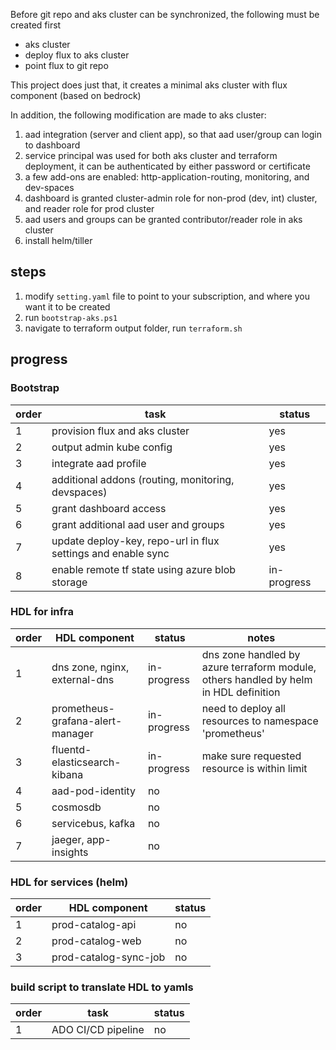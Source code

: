 Before git repo and aks cluster can be synchronized, the following must be created first
 - aks cluster
 - deploy flux to aks cluster
 - point flux to git repo

This project does just that, it creates a minimal aks cluster with flux component (based on bedrock)

In addition, the following modification are made to aks cluster:
1. aad integration (server and client app), so that aad user/group can login to dashboard
2. service principal was used for both aks cluster and terraform deployment, it can be authenticated by either password or certificate
3. a few add-ons are enabled: http-application-routing, monitoring, and dev-spaces
4. dashboard is granted cluster-admin role for non-prod (dev, int) cluster, and reader role for prod cluster
5. aad users and groups can be granted contributor/reader role in aks cluster
6. install helm/tiller

## steps
1. modify `setting.yaml` file to point to your subscription, and where you want it to be created
2. run `bootstrap-aks.ps1`
3. navigate to terraform output folder, run `terraform.sh`


## progress

### Bootstrap
| order | task | status |
| -- | -- | -- |
| 1 | provision flux and aks cluster | yes |
| 2 | output admin kube config | yes |
| 3 | integrate aad profile | yes |
| 4 | additional addons (routing, monitoring, devspaces) | yes |
| 5 | grant dashboard access | yes |
| 6 | grant additional aad user and groups | yes |
| 7 | update deploy-key, repo-url in flux settings and enable sync | yes |
| 8 | enable remote tf state using azure blob storage | in-progress |

### HDL for infra
| order | HDL component | status | notes |
| -- | -- | -- | -- |
| 1 | dns zone, nginx, external-dns | in-progress | dns zone handled by azure terraform module, others handled by helm in HDL definition |
| 2 | prometheus-grafana-alert-manager | in-progress | need to deploy all resources to namespace 'prometheus' |
| 3 | fluentd-elasticsearch-kibana | in-progress | make sure requested resource is within limit |
| 4 | aad-pod-identity | no | |
| 5 | cosmosdb | no | |
| 6 | servicebus, kafka | no | |
| 7 | jaeger, app-insights | no | |

### HDL for services (helm)
| order | HDL component | status |
| -- | -- | -- |
| 1 | prod-catalog-api | no |
| 2 | prod-catalog-web | no |
| 3 | prod-catalog-sync-job | no |

### build script to translate HDL to yamls
| order | task | status |
| -- | -- | -- |
| 1 | ADO CI/CD pipeline | no |